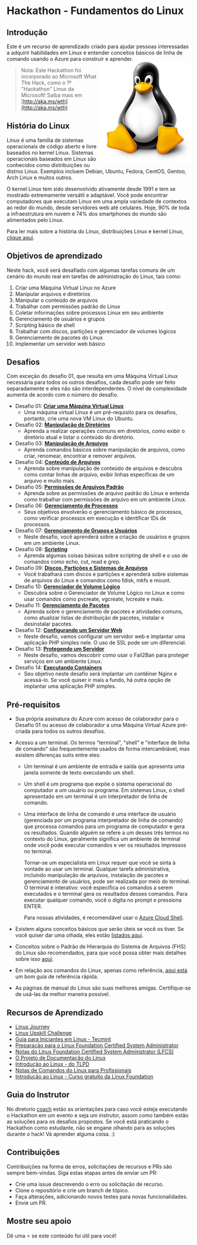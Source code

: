 # Hackathon - Fundamentos do Linux

## Introdução

Este é um recurso de aprendizado criado para ajudar pessoas interessadas a adquirir habilidades em Linux e entender conceitos básicos de linha de comando usando o Azure para construir e aprender.
<img align="right" src="./Student/resources/images/linuxpenguin.png" width="250"/>

> Nota: Este Hackathon foi incorporado ao Microsoft What The Hack, como o 1º "Hackathon" Linux da Microsoft! Saiba mais em [http://aka.ms/wth](http://aka.ms/wth)

## História do Linux

Linux é uma família de sistemas operacionais de código aberto e livre baseados no kernel Linux. Sistemas operacionais baseados em Linux são conhecidos como distribuições ou distros Linux. Exemplos incluem Debian, Ubuntu, Fedora, CentOS, Gentoo, Arch Linux e muitos outros.

O kernel Linux tem sido desenvolvido ativamente desde 1991 e tem se mostrado extremamente versátil e adaptável. Você pode encontrar computadores que executam Linux em uma ampla variedade de contextos ao redor do mundo, desde servidores web até celulares. Hoje, 90% de toda a infraestrutura em nuvem e 74% dos smartphones do mundo são alimentados pelo Linux.

Para ler mais sobre a história do Linux, distribuições Linux e kernel Linux, [clique aqui](./Student/resources/linux-history.md).


## Objetivos de aprendizado
Neste hack, você será desafiado com algumas tarefas comuns de um cenário do mundo real em tarefas de administração do Linux, tais como:

1. Criar uma Máquina Virtual Linux no Azure
2. Manipular arquivos e diretórios
3. Manipular o conteúdo de arquivos
4. Trabalhar com permissões padrão do Linux
5. Coletar informações sobre processos Linux em seu ambiente
6. Gerenciamento de usuários e grupos
7. Scripting básico de shell
8. Trabalhar com discos, partições e gerenciador de volumes lógicos
9. Gerenciamento de pacotes do Linux
10. Implementar um servidor web básico

## Desafios

Com exceção do desafio 01, que resulta em uma Máquina Virtual Linux necessária para todos os outros desafios, cada desafio pode ser feito separadamente e eles não são interdependentes. O nível de complexidade aumenta de acordo com o número do desafio.

* Desafio 01: **[Criar uma Máquina Virtual Linux](Student/Challenge-01.md)**
  - Uma máquina virtual Linux é um pré-requisito para os desafios, portanto, crie uma nova VM Linux do Ubuntu.
* Desafio 02: **[Manipulação de Diretórios](Student/Challenge-02.md)**
  - Aprenda a realizar operações comuns em diretórios, como exibir o diretório atual e listar o conteúdo do diretório.
* Desafio 03: **[Manipulação de Arquivos](Student/Challenge-03.md)**
  - Aprenda comandos básicos sobre manipulação de arquivos, como criar, renomear, encontrar e remover arquivos.
* Desafio 04: **[Conteúdo de Arquivos](Student/Challenge-04.md)**
  - Aprenda sobre manipulação de conteúdo de arquivos e descubra como contar linhas de arquivo, exibir linhas específicas de um arquivo e muito mais.
* Desafio 05: **[Permissões de Arquivos Padrão](Student/Challenge-05.md)**
  - Aprenda sobre as permissões de arquivo padrão do Linux e entenda como trabalhar com permissões de arquivo em um ambiente Linux.
* Desafio 06: **[Gerenciamento de Processos](Student/Challenge-06.md)**
  - Seus objetivos envolverão o gerenciamento básico de processos, como verificar processos em execução e identificar IDs de processos.
* Desafio 07: **[Gerenciamento de Grupos e Usuários](Student/Challenge-07.md)**
  - Neste desafio, você aprenderá sobre a criação de usuários e grupos em um ambiente Linux.
* Desafio 08: **[Scripting](Student/Challenge-08.md)**
  - Aprenda algumas coisas básicas sobre scripting de shell e o uso de comandos como echo, cut, read e grep.
* Desafio 09: **[Discos, Partições e Sistemas de Arquivos](Student/Challenge-09.md)**
  - Você trabalhará com discos e partições e aprenderá sobre sistemas de arquivos do Linux e comandos como fdisk, mkfs e mount.
* Desafio 10: **[Gerenciador de Volume Lógico](Student/Challenge-10.md)**
  - Descubra sobre o Gerenciador de Volume Lógico no Linux e como usar comandos como pvcreate, vgcreate, lvcreate e mais.
* Desafio 11: **[Gerenciamento de Pacotes](Student/Challenge-11.md)**
  - Aprenda sobre o gerenciamento de pacotes e atividades comuns, como atualizar listas de distribuição de pacotes, instalar e desinstalar pacotes.
* Desafio 12: **[Configurando um Servidor Web](Student/Challenge-12.md)**
  - Neste desafio, vamos configurar um servidor web e implantar uma aplicação PHP simples nele. O uso de SSL pode ser um diferencial.
* Desafio 13: **[Protegendo um Servidor](Student/Challenge-13.md)**
  - Neste desafio, vamos descobrir como usar o Fail2Ban para proteger serviços em um ambiente Linux.
* Desafio 14: **[Executando Containers](Student/Challenge-14.md)**
  - Seu objetivo neste desafio será implantar um contêiner Nginx e acessá-lo. Se você quiser ir mais a fundo, há outra opção de implantar uma aplicação PHP simples.

## Pré-requisitos
- Sua própria assinatura do Azure com acesso de colaborador para o Desafio 01 ou acesso de colaborador a uma Máquina Virtual Azure pré-criada para todos os outros desafios.
- Acesso a um terminal. Os termos "terminal", "shell" e "interface de linha de comando" são frequentemente usados ​​de forma intercambiável, mas existem diferenças sutis entre eles:

	* Um terminal é um ambiente de entrada e saída que apresenta uma janela somente de texto executando um shell.
	* Um shell é um programa que expõe o sistema operacional do computador a um usuário ou programa. Em sistemas Linux, o shell apresentado em um terminal é um interpretador de linha de comando.
	* Uma interface de linha de comando é uma interface de usuário (gerenciada por um programa interpretador de linha de comando) que processa comandos para um programa de computador e gera os resultados.
Quando alguém se refere a um desses três termos no contexto do Linux, geralmente significa um ambiente de terminal onde você pode executar comandos e ver os resultados impressos no terminal.

		Tornar-se um especialista em Linux requer que você se sinta à vontade ao usar um terminal. Qualquer tarefa administrativa, incluindo manipulação de arquivos, instalação de pacotes e gerenciamento de usuários, pode ser realizada por meio do terminal. O terminal é interativo: você especifica os comandos a serem executados e o terminal gera os resultados desses comandos. Para executar qualquer comando, você o digita no prompt e pressiona ENTER.

		Para nossas atividades, é recomendável usar o [Azure Cloud Shell](http://shell.azure.com/).

- Existem alguns conceitos básicos que serão úteis se você os tiver. Se você quiser dar uma olhada, eles estão [listados aqui](./Student/resources/concepts.md).
- Conceitos sobre o Padrão de Hierarquia do Sistema de Arquivos (FHS) do Linux são recomendados, para que você possa obter mais detalhes sobre isso [aqui](./Student/resources/fhs.md).
- Em relação aos comandos do Linux, apenas como referência, [aqui está](./Student/resources/commands.md) um bom guia de referência rápida.
- As páginas de manual do Linux são suas melhores amigas. Certifique-se de usá-las da melhor maneira possível.

## Recursos de Aprendizado

* [Linux Journey](https://linuxjourney.com/)
* [Linux Upskill Challenge](https://linuxupskillchallenge.org/)
* [Guia para Iniciantes em Linux - Tecmint](https://www.tecmint.com/free-online-linux-learning-guide-for-beginners/)
* [Preparação para o Linux Foundation Certified System Administrator](https://github.com/Bes0n/LFCS)
* [Notas do Linux Foundation Certified System Administrator (LFCS)](https://github.com/simonesavi/lfcs)
* [O Projeto de Documentação do Linux](https://tldp.org/)
* [Introdução ao Linux - do TLPD](https://tldp.org/LDP/intro-linux/intro-linux.pdf)
* [Notas de Comandos do Linux para Profissionais](https://goalkicker.com/LinuxBook/LinuxNotesForProfessionals.pdf)
* [Introdução ao Linux - Curso gratuito da Linux Foundation](https://training.linuxfoundation.org/training/introduction-to-linux/)

## Guia do Instrutor

No diretorio [coach](./Coach/) estão as orientações para caso você esteja executando o Hackathon em um evento e seja um instrutor, assom como também estão as soluções para os desafios propostos. Se você está praticando o Hackathon como estudante, não se engane olhando para as soluções durante o hack! Vá aprender alguma coisa. :)

## Contribuições
Contribuições na forma de erros, solicitações de recursos e PRs são sempre bem-vindas. Siga estas etapas antes de enviar um PR:

* Crie uma issue descrevendo o erro ou solicitação de recurso.
* Clone o repositório e crie um branch de tópico.
* Faça alterações, adicionando novos testes para novas funcionalidades.
* Envie um PR.

## Mostre seu apoio
Dê uma ⭐️ se este conteúdo foi útil para você!

